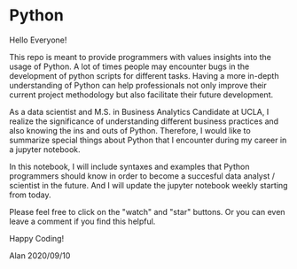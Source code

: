 # Python


Hello Everyone!

This repo is meant to provide programmers with values insights into the usage of Python. A lot of times people may encounter bugs in the development of python scripts for different tasks. Having a more in-depth understanding of Python can help professionals not only improve their current project methodology but also facilitate their future development. 

As a data scientist and M.S. in Business Analytics Candidate at UCLA, I realize the significance of understanding different business practices and also knowing the ins and outs of Python. Therefore, I would like to summarize special things about Python that I encounter during my career in a jupyter notebook. 

In this notebook, I will include syntaxes and examples that Python programmers should know in order to become a succesful data analyst / scientist in the future. And I will update the jupyter notebook weekly starting from today. 

Please feel free to click on the "watch" and "star" buttons. Or you can even leave a comment if you find this helpful.

Happy Coding!

Alan
2020/09/10
